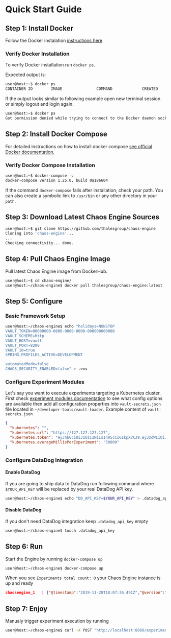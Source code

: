 # Quick Start Guide

## Step 1: Install Docker
Follow the Docker instalation [instructions here](https://docs.docker.com/install/)

### Verify Docker Installation
To verify Docker installation run `docker ps`.

Expected output is:
```bash
user@host:~$ docker ps
CONTAINER ID        IMAGE               COMMAND             CREATED             STATUS              PORTS               NAMES
```
If the output looks similar to following example open new terminal session or simply logout and login again.
```bash
user@host:~$ docker ps
Got permission denied while trying to connect to the Docker daemon socket at unix:///var/run/docker.sock: Get http://%2Fvar%2Frun%2Fdocker.sock/v1.40/containers/json: dial unix /var/run/docker.sock: connect: permission denied
```

## Step 2: Install Docker Compose

For detailed instructions on how to install docker compose [see official Docker documentation.](https://docs.docker.com/compose/install/)

### Verify Docker Compose Installation
```bash
user@host:~$ docker-compose -v
docker-compose version 1.25.0, build 0a186604
```

If the command `docker-compose` fails after installation, check your path. You can also create a symbolic link to `/usr/bin` or any other directory in your `path`.

## Step 3: Download Latest Chaos Engine Sources
```bash
user@host:~$ git clone https://github.com/thalesgroup/chaos-engine
Cloning into 'chaos-engine'...
...
Checking connectivity... done.
```
## Step 4: Pull Chaos Engine Image

Pull latest Chaos Engine image from DockerHub.

```bash
user@host:~$ cd chaos-engine/
user@host:~/chaos-engine$ docker pull thalesgroup/chaos-engine:latest
```

## Step 5: Configure

### Basic Framework Setup

```bash
user@host:~/chaos-engine$ echo "holidays=NONSTOP
VAULT_TOKEN=00000000-0000-0000-0000-000000000000
VAULT_SCHEME=http
VAULT_HOST=vault
VAULT_PORT=8200
VAULT_10=true
SPRING_PROFILES_ACTIVE=DEVELOPMENT

automatedMode=false
CHAOS_SECURITY_ENABLED=false" > .env
```

### Configure Experiment Modules
Let's say you want to execute experiments targeting a Kubernetes cluster.
First check [experiment modules documentation](../Experiment_Modules/kubernetes_experiments.md) to see what config options are available then add all configuration properties into `vault-secrets.json` file located in `~/developer-tools/vault-loader`.
Example content of `vault-secrets.json `
```JSON
{
  "kubernetes": "",
  "kubernetes.url": "https://127.127.127.127",
  "kubernetes.token": "eyJhbGciOiJIUzI1NiIsInR5cCI6IkpXVCJ9.eyJzdWIiOiIxMjM0NTY3ODkwIiwibmFtZSI6IkpvaG4gRG9lIiwiaWF0IjoxNTE2MjM5MDIyfQ.SflKxwRJSMeKKF2QT4fwpMeJf36POk6yJV_adQssw5c",
  "kubernetes.averageMillisPerExperiment": "30000"
}
```


### Configure DataDog Integration
#### Enable DataDog
If you are going to ship data to DataDog run following command where `$YOUR_API_KEY` will be replaced by your real DataDog API key.

```bash
user@host:~/chaos-engine$ echo "DD_API_KEY=$YOUR_API_KEY" > .datadog_api_key 
```
#### Disable DataDog
If you don't need DataDog integration keep `.datadog_api_key` empty 
```bash
user@host:~/chaos-engine$ touch .datadog_api_key 
```

## Step 6: Run
Start the Engine by running `docker-compose up`
```bash
user@host:~/chaos-engine$ docker-compose up
```
When you see `Experiments total count: 0` your Chaos Engine instance is up and ready
```JSON
chaosengine_1   | {"@timestamp":"2019-11-28T18:07:36.491Z","@version":"1","message":"Experiments total count: 0","logger_name":"com.thales.chaos.experiment.ExperimentManager","thread_name":"chaos-10","level":"INFO","level_value":20000,"count":0,"env":"DEVELOPMENT","chaos-host":"b4bd5f0829d6@172.18.0.4"}

```
## Step 7: Enjoy
Manualy trigger experiment execution by running
```bash
user@host:~/chaos-engine$ curl -X POST "http://localhost:8080/experiment/start" -H  "accept: */*"
```